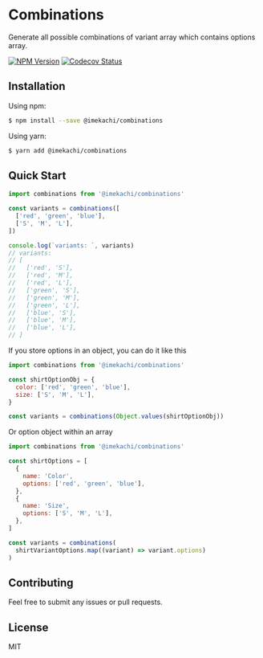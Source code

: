 # Combinations
Generate all possible combinations of variant array which contains options array.

[![NPM Version][npm-image]][npm-url]
[![Codecov Status][codecov-image]][codecov-url]

## Installation
Using npm:

```sh
$ npm install --save @imekachi/combinations
```

Using yarn:

```sh
$ yarn add @imekachi/combinations
```

## Quick Start
```javascript
import combinations from '@imekachi/combinations'

const variants = combinations([
  ['red', 'green', 'blue'],
  ['S', 'M', 'L'],
])

console.log(`variants: `, variants)
// variants:
// [
//   ['red', 'S'],
//   ['red', 'M'],
//   ['red', 'L'],
//   ['green', 'S'],
//   ['green', 'M'],
//   ['green', 'L'],
//   ['blue', 'S'],
//   ['blue', 'M'],
//   ['blue', 'L'],
// ]
```
If you store options in an object, you can do it like this
```javascript
import combinations from '@imekachi/combinations'

const shirtOptionObj = {
  color: ['red', 'green', 'blue'],
  size: ['S', 'M', 'L'],
}

const variants = combinations(Object.values(shirtOptionObj))
```
Or option object within an array
```javascript
import combinations from '@imekachi/combinations'

const shirtOptions = [
  {
    name: 'Color',
    options: ['red', 'green', 'blue'],
  },
  {
    name: 'Size',
    options: ['S', 'M', 'L'],
  },
]

const variants = combinations(
  shirtVariantOptions.map((variant) => variant.options)
)
```

## Contributing
Feel free to submit any issues or pull requests.

## License
MIT

[npm-image]: https://img.shields.io/npm/v/@imekachi/combinations.svg
[npm-url]: https://npmjs.org/package/@imekachi/combinations
[codecov-image]: https://codecov.io/gh/imekachi/combinations/branch/master/graph/badge.svg
[codecov-url]: https://codecov.io/gh/imekachi/combinations/branch/master
